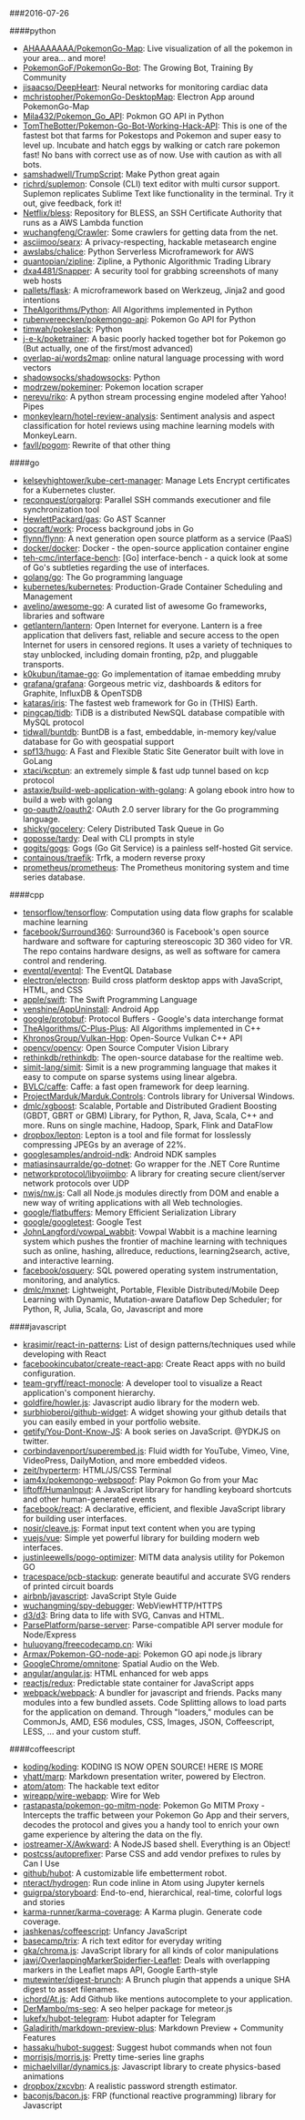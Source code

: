 ###2016-07-26

####python
* [AHAAAAAAA/PokemonGo-Map](https://github.com/AHAAAAAAA/PokemonGo-Map):  Live visualization of all the pokemon in your area... and more!
* [PokemonGoF/PokemonGo-Bot](https://github.com/PokemonGoF/PokemonGo-Bot): The Growing Bot, Training By Community
* [jisaacso/DeepHeart](https://github.com/jisaacso/DeepHeart): Neural networks for monitoring cardiac data
* [mchristopher/PokemonGo-DesktopMap](https://github.com/mchristopher/PokemonGo-DesktopMap): Electron App around PokemonGo-Map
* [Mila432/Pokemon_Go_API](https://github.com/Mila432/Pokemon_Go_API): Pokmon GO API in Python
* [TomTheBotter/Pokemon-Go-Bot-Working-Hack-API](https://github.com/TomTheBotter/Pokemon-Go-Bot-Working-Hack-API): This is one of the fastest bot that farms for Pokestops and Pokemon and super easy to level up. Incubate and hatch eggs by walking or catch rare pokemon fast! No bans with correct use as of now. Use with caution as with all bots.
* [samshadwell/TrumpScript](https://github.com/samshadwell/TrumpScript): Make Python great again
* [richrd/suplemon](https://github.com/richrd/suplemon): Console (CLI) text editor with multi cursor support. Suplemon replicates Sublime Text like functionality in the terminal. Try it out, give feedback, fork it!
* [Netflix/bless](https://github.com/Netflix/bless): Repository for BLESS, an SSH Certificate Authority that runs as a AWS Lambda function
* [wuchangfeng/Crawler](https://github.com/wuchangfeng/Crawler): Some crawlers for getting data from the net.
* [asciimoo/searx](https://github.com/asciimoo/searx): A privacy-respecting, hackable metasearch engine
* [awslabs/chalice](https://github.com/awslabs/chalice): Python Serverless Microframework for AWS
* [quantopian/zipline](https://github.com/quantopian/zipline): Zipline, a Pythonic Algorithmic Trading Library
* [dxa4481/Snapper](https://github.com/dxa4481/Snapper): A security tool for grabbing screenshots of many web hosts
* [pallets/flask](https://github.com/pallets/flask): A microframework based on Werkzeug, Jinja2 and good intentions
* [TheAlgorithms/Python](https://github.com/TheAlgorithms/Python): All Algorithms implemented in Python
* [rubenvereecken/pokemongo-api](https://github.com/rubenvereecken/pokemongo-api): Pokemon Go API for Python
* [timwah/pokeslack](https://github.com/timwah/pokeslack): Python
* [j-e-k/poketrainer](https://github.com/j-e-k/poketrainer): A basic poorly hacked together bot for Pokemon go (But actually, one of the first/most advanced)
* [overlap-ai/words2map](https://github.com/overlap-ai/words2map): online natural language processing with word vectors
* [shadowsocks/shadowsocks](https://github.com/shadowsocks/shadowsocks): Python
* [modrzew/pokeminer](https://github.com/modrzew/pokeminer): Pokemon location scraper
* [nerevu/riko](https://github.com/nerevu/riko): A python stream processing engine modeled after Yahoo! Pipes
* [monkeylearn/hotel-review-analysis](https://github.com/monkeylearn/hotel-review-analysis): Sentiment analysis and aspect classification for hotel reviews using machine learning models with MonkeyLearn.
* [favll/pogom](https://github.com/favll/pogom): Rewrite of that other thing

####go
* [kelseyhightower/kube-cert-manager](https://github.com/kelseyhightower/kube-cert-manager): Manage Lets Encrypt certificates for a Kubernetes cluster.
* [reconquest/orgalorg](https://github.com/reconquest/orgalorg): Parallel SSH commands executioner and file synchronization tool
* [HewlettPackard/gas](https://github.com/HewlettPackard/gas): Go AST Scanner
* [gocraft/work](https://github.com/gocraft/work): Process background jobs in Go
* [flynn/flynn](https://github.com/flynn/flynn): A next generation open source platform as a service (PaaS)
* [docker/docker](https://github.com/docker/docker): Docker - the open-source application container engine
* [teh-cmc/interface-bench](https://github.com/teh-cmc/interface-bench): [Go] interface-bench - a quick look at some of Go's subtleties regarding the use of interfaces.
* [golang/go](https://github.com/golang/go): The Go programming language
* [kubernetes/kubernetes](https://github.com/kubernetes/kubernetes): Production-Grade Container Scheduling and Management
* [avelino/awesome-go](https://github.com/avelino/awesome-go): A curated list of awesome Go frameworks, libraries and software
* [getlantern/lantern](https://github.com/getlantern/lantern):  Open Internet for everyone. Lantern is a free application that delivers fast, reliable and secure access to the open Internet for users in censored regions. It uses a variety of techniques to stay unblocked, including domain fronting, p2p, and pluggable transports.
* [k0kubun/itamae-go](https://github.com/k0kubun/itamae-go): Go implementation of itamae embedding mruby
* [grafana/grafana](https://github.com/grafana/grafana): Gorgeous metric viz, dashboards & editors for Graphite, InfluxDB & OpenTSDB
* [kataras/iris](https://github.com/kataras/iris): The fastest web framework for Go in (THIS) Earth.
* [pingcap/tidb](https://github.com/pingcap/tidb): TiDB is a distributed NewSQL database compatible with MySQL protocol
* [tidwall/buntdb](https://github.com/tidwall/buntdb): BuntDB is a fast, embeddable, in-memory key/value database for Go with geospatial support
* [spf13/hugo](https://github.com/spf13/hugo): A Fast and Flexible Static Site Generator built with love in GoLang
* [xtaci/kcptun](https://github.com/xtaci/kcptun): an extremely simple & fast udp tunnel based on kcp protocol
* [astaxie/build-web-application-with-golang](https://github.com/astaxie/build-web-application-with-golang): A golang ebook intro how to build a web with golang
* [go-oauth2/oauth2](https://github.com/go-oauth2/oauth2): OAuth 2.0 server library for the Go programming language.
* [shicky/gocelery](https://github.com/shicky/gocelery): Celery Distributed Task Queue in Go
* [goposse/tardy](https://github.com/goposse/tardy): Deal with CLI prompts in style
* [gogits/gogs](https://github.com/gogits/gogs): Gogs (Go Git Service) is a painless self-hosted Git service.
* [containous/traefik](https://github.com/containous/traefik): Trfk, a modern reverse proxy
* [prometheus/prometheus](https://github.com/prometheus/prometheus): The Prometheus monitoring system and time series database.

####cpp
* [tensorflow/tensorflow](https://github.com/tensorflow/tensorflow): Computation using data flow graphs for scalable machine learning
* [facebook/Surround360](https://github.com/facebook/Surround360): Surround360 is Facebook's open source hardware and software for capturing stereoscopic 3D 360 video for VR. The repo contains hardware designs, as well as software for camera control and rendering.
* [eventql/eventql](https://github.com/eventql/eventql): The EventQL Database
* [electron/electron](https://github.com/electron/electron): Build cross platform desktop apps with JavaScript, HTML, and CSS
* [apple/swift](https://github.com/apple/swift): The Swift Programming Language
* [venshine/AppUninstall](https://github.com/venshine/AppUninstall): Android App
* [google/protobuf](https://github.com/google/protobuf): Protocol Buffers - Google's data interchange format
* [TheAlgorithms/C-Plus-Plus](https://github.com/TheAlgorithms/C-Plus-Plus): All Algorithms implemented in C++
* [KhronosGroup/Vulkan-Hpp](https://github.com/KhronosGroup/Vulkan-Hpp): Open-Source Vulkan C++ API
* [opencv/opencv](https://github.com/opencv/opencv): Open Source Computer Vision Library
* [rethinkdb/rethinkdb](https://github.com/rethinkdb/rethinkdb): The open-source database for the realtime web.
* [simit-lang/simit](https://github.com/simit-lang/simit): Simit is a new programming language that makes it easy to compute on sparse systems using linear algebra.
* [BVLC/caffe](https://github.com/BVLC/caffe): Caffe: a fast open framework for deep learning.
* [ProjectMarduk/Marduk.Controls](https://github.com/ProjectMarduk/Marduk.Controls): Controls library for Universal Windows.
* [dmlc/xgboost](https://github.com/dmlc/xgboost): Scalable, Portable and Distributed Gradient Boosting (GBDT, GBRT or GBM) Library, for Python, R, Java, Scala, C++ and more. Runs on single machine, Hadoop, Spark, Flink and DataFlow
* [dropbox/lepton](https://github.com/dropbox/lepton): Lepton is a tool and file format for losslessly compressing JPEGs by an average of 22%.
* [googlesamples/android-ndk](https://github.com/googlesamples/android-ndk): Android NDK samples
* [matiasinsaurralde/go-dotnet](https://github.com/matiasinsaurralde/go-dotnet): Go wrapper for the .NET Core Runtime
* [networkprotocol/libyojimbo](https://github.com/networkprotocol/libyojimbo): A library for creating secure client/server network protocols over UDP
* [nwjs/nw.js](https://github.com/nwjs/nw.js): Call all Node.js modules directly from DOM and enable a new way of writing applications with all Web technologies.
* [google/flatbuffers](https://github.com/google/flatbuffers): Memory Efficient Serialization Library
* [google/googletest](https://github.com/google/googletest): Google Test
* [JohnLangford/vowpal_wabbit](https://github.com/JohnLangford/vowpal_wabbit): Vowpal Wabbit is a machine learning system which pushes the frontier of machine learning with techniques such as online, hashing, allreduce, reductions, learning2search, active, and interactive learning.
* [facebook/osquery](https://github.com/facebook/osquery): SQL powered operating system instrumentation, monitoring, and analytics.
* [dmlc/mxnet](https://github.com/dmlc/mxnet): Lightweight, Portable, Flexible Distributed/Mobile Deep Learning with Dynamic, Mutation-aware Dataflow Dep Scheduler; for Python, R, Julia, Scala, Go, Javascript and more

####javascript
* [krasimir/react-in-patterns](https://github.com/krasimir/react-in-patterns):  List of design patterns/techniques used while developing with React
* [facebookincubator/create-react-app](https://github.com/facebookincubator/create-react-app): Create React apps with no build configuration.
* [team-gryff/react-monocle](https://github.com/team-gryff/react-monocle): A developer tool to visualize a React application's component hierarchy.
* [goldfire/howler.js](https://github.com/goldfire/howler.js): Javascript audio library for the modern web.
* [surbhioberoi/github-widget](https://github.com/surbhioberoi/github-widget): A widget showing your github details that you can easily embed in your portfolio website.
* [getify/You-Dont-Know-JS](https://github.com/getify/You-Dont-Know-JS): A book series on JavaScript. @YDKJS on twitter.
* [corbindavenport/superembed.js](https://github.com/corbindavenport/superembed.js): Fluid width for YouTube, Vimeo, Vine, VideoPress, DailyMotion, and more embedded videos.
* [zeit/hyperterm](https://github.com/zeit/hyperterm): HTML/JS/CSS Terminal
* [iam4x/pokemongo-webspoof](https://github.com/iam4x/pokemongo-webspoof):  Play Pokmon Go from your Mac
* [liftoff/HumanInput](https://github.com/liftoff/HumanInput): A JavaScript library for handling keyboard shortcuts and other human-generated events
* [facebook/react](https://github.com/facebook/react): A declarative, efficient, and flexible JavaScript library for building user interfaces.
* [nosir/cleave.js](https://github.com/nosir/cleave.js): Format input text content when you are typing
* [vuejs/vue](https://github.com/vuejs/vue): Simple yet powerful library for building modern web interfaces.
* [justinleewells/pogo-optimizer](https://github.com/justinleewells/pogo-optimizer): MITM data analysis utility for Pokemon GO
* [tracespace/pcb-stackup](https://github.com/tracespace/pcb-stackup): generate beautiful and accurate SVG renders of printed circuit boards
* [airbnb/javascript](https://github.com/airbnb/javascript): JavaScript Style Guide
* [wuchangming/spy-debugger](https://github.com/wuchangming/spy-debugger): WebViewHTTP/HTTPS
* [d3/d3](https://github.com/d3/d3): Bring data to life with SVG, Canvas and HTML. 
* [ParsePlatform/parse-server](https://github.com/ParsePlatform/parse-server): Parse-compatible API server module for Node/Express
* [huluoyang/freecodecamp.cn](https://github.com/huluoyang/freecodecamp.cn): Wiki
* [Armax/Pokemon-GO-node-api](https://github.com/Armax/Pokemon-GO-node-api): Pokemon GO api node.js library
* [GoogleChrome/omnitone](https://github.com/GoogleChrome/omnitone): Spatial Audio on the Web.
* [angular/angular.js](https://github.com/angular/angular.js): HTML enhanced for web apps
* [reactjs/redux](https://github.com/reactjs/redux): Predictable state container for JavaScript apps
* [webpack/webpack](https://github.com/webpack/webpack): A bundler for javascript and friends. Packs many modules into a few bundled assets. Code Splitting allows to load parts for the application on demand. Through "loaders," modules can be CommonJs, AMD, ES6 modules, CSS, Images, JSON, Coffeescript, LESS, ... and your custom stuff.

####coffeescript
* [koding/koding](https://github.com/koding/koding): KODING IS NOW OPEN SOURCE! HERE IS MORE
* [yhatt/marp](https://github.com/yhatt/marp): Markdown presentation writer, powered by Electron.
* [atom/atom](https://github.com/atom/atom): The hackable text editor
* [wireapp/wire-webapp](https://github.com/wireapp/wire-webapp):  Wire for Web
* [rastapasta/pokemon-go-mitm-node](https://github.com/rastapasta/pokemon-go-mitm-node): Pokemon Go MITM Proxy - Intercepts the traffic between your Pokemon Go App and their servers, decodes the protocol and gives you a handy tool to enrich your own game experience by altering the data on the fly.
* [iostreamer-X/Awkward](https://github.com/iostreamer-X/Awkward): A NodeJS based shell. Everything is an Object!
* [postcss/autoprefixer](https://github.com/postcss/autoprefixer): Parse CSS and add vendor prefixes to rules by Can I Use
* [github/hubot](https://github.com/github/hubot): A customizable life embetterment robot.
* [nteract/hydrogen](https://github.com/nteract/hydrogen):  Run code inline in Atom using Jupyter kernels
* [guigrpa/storyboard](https://github.com/guigrpa/storyboard): End-to-end, hierarchical, real-time, colorful logs and stories
* [karma-runner/karma-coverage](https://github.com/karma-runner/karma-coverage): A Karma plugin. Generate code coverage.
* [jashkenas/coffeescript](https://github.com/jashkenas/coffeescript): Unfancy JavaScript
* [basecamp/trix](https://github.com/basecamp/trix): A rich text editor for everyday writing
* [gka/chroma.js](https://github.com/gka/chroma.js): JavaScript library for all kinds of color manipulations
* [jawj/OverlappingMarkerSpiderfier-Leaflet](https://github.com/jawj/OverlappingMarkerSpiderfier-Leaflet): Deals with overlapping markers in the Leaflet maps API, Google Earth-style
* [mutewinter/digest-brunch](https://github.com/mutewinter/digest-brunch): A Brunch plugin that appends a unique SHA digest to asset filenames.
* [ichord/At.js](https://github.com/ichord/At.js): Add Github like mentions autocomplete to your application.
* [DerMambo/ms-seo](https://github.com/DerMambo/ms-seo): A seo helper package for meteor.js
* [lukefx/hubot-telegram](https://github.com/lukefx/hubot-telegram): Hubot adapter for Telegram
* [Galadirith/markdown-preview-plus](https://github.com/Galadirith/markdown-preview-plus): Markdown Preview + Community Features
* [hassaku/hubot-suggest](https://github.com/hassaku/hubot-suggest): Suggest hubot commands when not foun
* [morrisjs/morris.js](https://github.com/morrisjs/morris.js): Pretty time-series line graphs
* [michaelvillar/dynamics.js](https://github.com/michaelvillar/dynamics.js): Javascript library to create physics-based animations
* [dropbox/zxcvbn](https://github.com/dropbox/zxcvbn): A realistic password strength estimator.
* [baconjs/bacon.js](https://github.com/baconjs/bacon.js): FRP (functional reactive programming) library for Javascript
